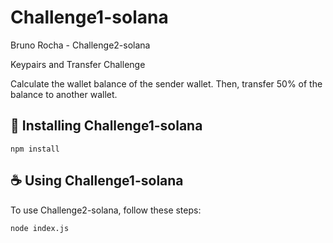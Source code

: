 # Challenge1-solana

Bruno Rocha - Challenge2-solana

Keypairs and Transfer Challenge

Calculate the wallet balance of the sender wallet. Then, transfer 50% of the balance to another wallet.

## 🚀 Installing Challenge1-solana

```
npm install
```

## ☕ Using Challenge1-solana

To use Challenge2-solana, follow these steps:

```
node index.js
```
